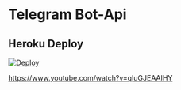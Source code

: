 # Telegram Bot-Api

## Heroku Deploy
[![Deploy](https://www.herokucdn.com/deploy/button.svg)](https://heroku.com/deploy?template=https://github.com/aliq0098/tesst)



https://www.youtube.com/watch?v=qIuGJEAAIHY

